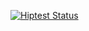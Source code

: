 [![Hiptest Status](https://studio.cucumber.io/badges/folder/2241227)](https://studio.cucumber.io/projects/313984/test-plan/folders/2241227)
